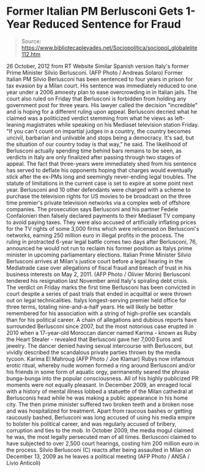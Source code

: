 # Former Italian PM Berlusconi Gets 1-Year Reduced Sentence for Fraud

> Source: https://www.bibliotecapleyades.net/Sociopolitica/sociopol_globalelite112.htm

26 October, 2012
from
RT Website
Similar Spanish version
Italy's former Prime Minister Silvio Berlusconi.
(AFP Photo / Andreas
Solaro)
Former Italian PM Silvio Berlusconi has
been sentenced to four years in prison for tax evasion by a Milan court.
His sentence was immediately reduced to one year
under a 2006 amnesty plan to ease overcrowding in in Italian jails. The
court also ruled on Friday that Berlusconi is forbidden from holding any
government post for three years.
His lawyer called the decision "incredible" and is hoping for a different
ruling upon appeal.
Berlusconi decried what he claimed was a politicized verdict stemming from
what he views as left-leaning magistrates while speaking on his Mediaset
television station Friday.
"If you can't count on impartial judges in a
country, the country becomes uncivil, barbarian and unlivable and stops
being a democracy. It's sad, but the situation of our country today is
that way," he said.
The likelihood of Berlusconi actually spending
time behind bars remains to be seen, as verdicts in Italy are only finalized
after passing through two stages of appeal.
The fact that three-years were immediately shed
from his sentence has served to deflate his opponents hoping that charges
would eventually stick after the ex-PMs long and seemingly never-ending
legal troubles.
The statute of limitations in the current case is set to expire at some
point next year.
Berlusconi and 10 other defendants were
charged with a scheme to purchase the television
rights for US movies to be broadcast on the three time premier's
private television networks via a complex web of offshore companies.
The prosecution says Berlusconi and his partner
Fedele Confalonieri then falsely declared payments to their
Mediaset TV company to avoid paying taxes.
They were also accused of artificially inflating prices for the TV rights of
some 3,000 firms which were relicensed on Berlusconi's networks, earning 250
million euro in illegal profits in the process.
The ruling in protracted 6-year legal battle comes two days after
Berlusconi, 76, announced he would not run to reclaim his former position as
Italys prime minister in upcoming parliamentary elections.
Italian Prime Minister Silvio Berlusconi arrives at Milan's justice court
before a legal hearing
in the Mediatrade case over allegations
of fiscal fraud and breach of
trust in his business interests on May 2, 2011.
(AFP Photo / Olivier Morin)
Berlusconi tendered his resignation last November amid Italy's spiraling
debt crisis.
The verdict on Friday marks the first time Berlusconi has been convicted in
court despite a series of past trials that ended in acquittal or were thrown
out on legal technicalities.
Italys longest-serving premier held office for three terms, totaling
nine-and-a-half years. He will likely be better remembered for his
association with a string of high-profile sex scandals than for his
political career.
A chain of allegations and dubious reports have surrounded Berlusconi since
2007, but the most notorious case erupted in 2010 when a 17-year-old
Moroccan dancer named Karima - known as Ruby the Heart Stealer - revealed
that Berlusconi gave her 7,000 Euros and jewelry.
The dancer denied having sexual intercourse with Berlusconi, but vividly
described the scandalous private parties thrown by the media tycoon.
Karima El Mahroug
(AFP Photo / Joe Klamar)
Rubys now infamous erotic ritual, whereby nude women formed a ring around
Berlusconi and/or his friends in some form of aquatic orgy, permanently
seared the phrase bunga-bunga into the popular consciousness.
All of his highly publicized PR moments were not equally pleasant.
In December 2009, an enraged local with a
history of mental illness lobbed a statuette of the Milan cathedral at
Berlusconis head while he was making a public appearance in his home city.
The then prime minister suffered two broken teeth and a broken nose and was
hospitalized for treatment.
Apart from raucous bashes or getting raucously bashed, Berlusconi was long
accused of using his media empire to bolster his political career, and was
regularly accused of bribery, corruption and ties to the mob.
In October 2009, the media mogul claimed he was,
the most legally persecuted man of all
times.
Berlusconi claimed to have subjected to over
2,500 court hearings, costing him 200 million euro in the process.
Silvio Berlusconi (C) reacts
after being assaulted in Milan
on December 13, 2009 as he
leaves a political meeting
(AFP Photo / ANSA / Livio
Anticoli)
